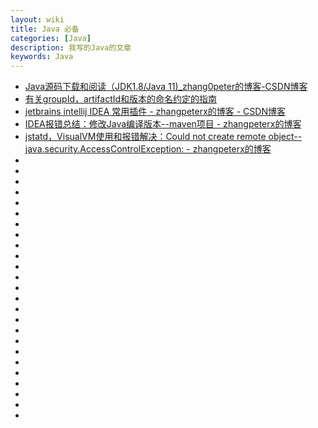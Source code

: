 ```yaml
---
layout: wiki
title: Java 必备
categories: [Java]
description: 我写的Java的文章
keywords: Java
---
```


*   [Java源码下载和阅读（JDK1.8/Java 11)_zhang0peter的博客-CSDN博客](https://zhang0peter.blog.csdn.net/article/details/88823585)             
*   [有关groupId，artifactId和版本的命名约定的指南](https://maven.apache.org/guides/mini/guide-naming-conventions.html)                   
*   [jetbrains intellij IDEA 常用插件 - zhangpeterx的博客 - CSDN博客](https://blog.csdn.net/zhangpeterx/article/details/88787181)                       
*   [IDEA报错总结：修改Java编译版本--maven项目 - zhangpeterx的博客](https://zhang0peter.blog.csdn.net/article/details/103643939)             
*   [jstatd，VisualVM使用和报错解决：Could not create remote object--java.security.AccessControlException: - zhangpeterx的博客](https://zhang0peter.blog.csdn.net/article/details/103651098)                   
*   []()                       
*   []()             
*   []()                   
*   []()                       
*   []()             
*   []()                   
*   []()                       
*   []()             
*   []()                   
*   []()                       
*   []()             
*   []()                   
*   []()                       
*   []()             
*   []()                   
*   []()                       
*   []()             
*   []()                   
*   []()                       
*   []()             
*   []()                   
*   []()                       
*   []()             
*   []()                   
*   []()                       

